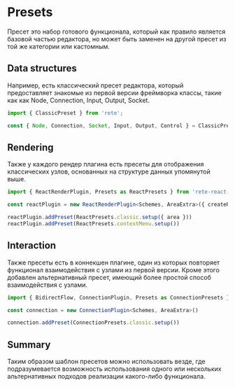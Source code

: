 # Presets

Пресет это набор готового функционала, который как правило является базовой частью редактора, но может быть заменен на другой пресет из той же категории или кастомным.

## Data structures

Например, есть классический пресет редактора, который предоставляет знакомые из первой версии фреймворка классы, такие как как Node, Connection, Input, Output, Socket.

```ts
import { ClassicPreset } from 'rete';

const { Node, Connection, Socket, Input, Output, Control } = ClassicPreset
```

## Rendering

Также у каждого рендер плагина есть пресеты для отображения классических узлов, основанных на структуре данных упомянутой выше.

```ts
import { ReactRenderPlugin, Presets as ReactPresets } from 'rete-react-render-plugin'

const reactPlugin = new ReactRenderPlugin<Schemes, AreaExtra>({ createRoot })

reactPlugin.addPreset(ReactPresets.classic.setup({ area }))
reactPlugin.addPreset(ReactPresets.contextMenu.setup())
```

## Interaction

Также пресеты есть в коннекшен плагине, один из которых повторяет функционал взаимодействия с узлами из первой версии. Кроме этого добавлен альтернативный пресет, имеющий более простой способ взаимодействия с узлами.

```ts
import { BidirectFlow, ConnectionPlugin, Presets as ConnectionPresets } from 'rete-connection-plugin'

const connection = new ConnectionPlugin<Schemes, AreaExtra>()

connection.addPreset(ConnectionPresets.classic.setup())
```

## Summary


Таким образом шаблон пресетов можно использовать везде, где подразумевается возможность использования одного или нескольких альтернативных подходов реализации какого-либо функционала.

